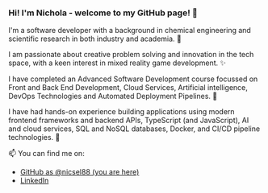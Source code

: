 ### Hi! I'm Nichola - welcome to my GitHub page! 👋

I'm a software developer with a background in chemical engineering and scientific research in both industry and academia. 🔭

I am passionate about creative problem solving and innovation in the tech space, with a keen interest in mixed reality game development. ✨

I have completed an Advanced Software Development course focussed on Front and Back End Development, Cloud Services, Artificial intelligence, DevOps Technologies and Automated Deployment Pipelines. 🌱

I have had hands-on experience building applications using modern frontend frameworks and backend APIs, TypeScript (and JavaScript), AI and cloud services, SQL and NoSQL databases, Docker, and CI/CD pipeline technologies. 🤖

📫 You can find me on:

* [GitHub as @nicsel88 (you are here)](https://github.com/nicsel88)
* [LinkedIn](https://linkedin.com/in/nichola-selway-0b115a29)

